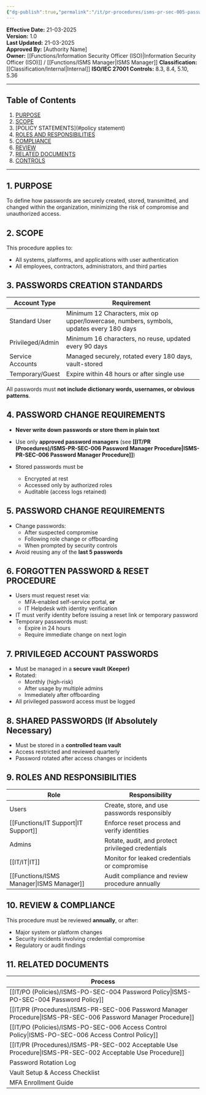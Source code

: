 ```yaml
---
{"dg-publish":true,"permalink":"/it/pr-procedures/isms-pr-sec-005-password-management-procedure/","tags":["password","procedure"]}
---
```


**Effective Date:** 21-03-2025  
**Version:** 1.0  
**Last Updated:** 21-03-2025  
**Approved By:** [Authority Name]  
**Owner:** [[Functions/Information Security Officer (ISO)\|Information Security Officer (ISO)]] / [[Functions/ISMS Manager\|ISMS Manager]]
**Classification:** [[Classification/Internal\|Internal]]
**ISO/IEC 27001 Controls:** 8.3, 8.4, 5.10, 5.36

---
## **Table of Contents**  
1. [PURPOSE](#purpose)  
2. [SCOPE](#scope)  
3. [POLICY STATEMENTS](#policy statement)  
4. [ROLES AND RESPONSIBILITIES](#roles-and-responsibilities)  
5. [COMPLIANCE](#dmarc)  
6. [REVIEW](#responsibilities)  
7. [RELATED DOCUMENTS](#compliance)  
8. [CONTROLS](#registrations)  

---
## **1. PURPOSE**  
To define how passwords are securely created, stored, transmitted, and changed within the organization, minimizing the risk of compromise and unauthorized access.
## **2. SCOPE**
This procedure applies to:
- All systems, platforms, and applications with user authentication
- All employees, contractors, administrators, and third parties
## **3. PASSWORDS CREATION STANDARDS** 
 
| Account Type     | Requirement                                                                             |
| ---------------- | --------------------------------------------------------------------------------------- |
| Standard User    | Minimum 12 Characters, mix op upper/lowercase, numbers, symbols, updates every 180 days |
| Privileged/Admin | Minimum 16 characters, no reuse, updated every 90 days                                  |
| Service Accounts | Managed securely, rotated every 180 days, vault-stored                                  |
| Temporary/Guest  | Expire within 48 hours or after single use                                              |
All passwords must **not include dictionary words, usernames, or obvious patterns**.

## **4. PASSWORD CHANGE REQUIREMENTS**
- **Never write down passwords or store them in plain text**
- Use only **approved password managers** (see **[[IT/PR (Procedures)/ISMS-PR-SEC-006 Password Manager Procedure\|ISMS-PR-SEC-006 Password Manager Procedure]]**)
    
- Stored passwords must be
    - Encrypted at rest
    - Accessed only by authorized roles
    - Auditable (access logs retained)
## **5. PASSWORD CHANGE REQUIREMENTS**  
- Change passwords:
    - After suspected compromise
    - Following role change or offboarding
    - When prompted by security controls
- Avoid reusing any of the **last 5 passwords**
## **6. FORGOTTEN PASSWORD & RESET PROCEDURE**  
- Users must request reset via:
    - MFA-enabled self-service portal, **or**
    - IT Helpdesk with identity verification
- IT must verify identity before issuing a reset link or temporary password
- Temporary passwords must:
    - Expire in 24 hours
    - Require immediate change on next login
## **7. PRIVILEGED ACCOUNT PASSWORDS**  
- Must be managed in a **secure vault (Keeper)**
- Rotated:
    - Monthly (high-risk)
    - After usage by multiple admins
    - Immediately after offboarding
- All privileged password access must be logged
## **8. SHARED PASSWORDS (If Absolutely Necessary)**
- Must be stored in a **controlled team vault**
- Access restricted and reviewed quarterly
- Password rotated after access changes or incidents
## **9. ROLES AND RESPONSIBILITIES**

| Role             | Responsibility                                    |
| ---------------- | ------------------------------------------------- |
| Users            | Create, store, and use passwords responsibly      |
| [[Functions/IT Support\|IT Support]]   | Enforce reset process and verify identities       |
| Admins           | Rotate, audit, and protect privileged credentials |
| [[IT/IT\|IT]]           | Monitor for leaked credentials or compromise      |
| [[Functions/ISMS Manager\|ISMS Manager]] | Audit compliance and review procedure annually    |
## **10. REVIEW & COMPLIANCE**
This procedure must be reviewed **annually**, or after:
- Major system or platform changes
- Security incidents involving credential compromise
- Regulatory or audit findings
## **11. RELATED DOCUMENTS**

| Process                                        |
| ---------------------------------------------- |
| [[IT/PO (Policies)/ISMS-PO-SEC-004 Password Policy\|ISMS-PO-SEC-004 Password Policy]]            |
| [[IT/PR (Procedures)/ISMS-PR-SEC-006 Password Manager Procedure\|ISMS-PR-SEC-006 Password Manager Procedure]] |
| [[IT/PO (Policies)/ISMS-PO-SEC-006 Access Control Policy\|ISMS-PO-SEC-006 Access Control Policy]]      |
| [[IT/PR (Procedures)/ISMS-PR-SEC-002 Acceptable Use Procedure\|ISMS-PR-SEC-002 Acceptable Use Procedure]]   |
| Password Rotation Log                          |
| Vault Setup & Access Checklist                 |
| MFA Enrollment Guide                           |





